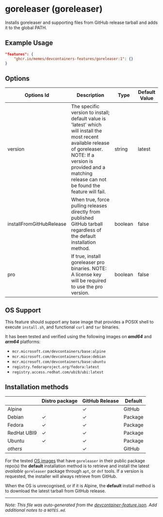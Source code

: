 
# goreleaser (goreleaser)

Installs goreleaser and supporting files from GitHub release tarball and adds it to the global PATH.

## Example Usage

```json
"features": {
    "ghcr.io/memes/devcontainers-features/goreleaser:1": {}
}
```

## Options

| Options Id | Description | Type | Default Value |
|-----|-----|-----|-----|
| version | The specific version to install; default value is 'latest' which will install the most recent available release of goreleaser. NOTE: If a version is provided and a matching release can not be found the feature will fail. | string | latest |
| installFromGitHubRelease | When true, force pulling releases directly from published GitHub tarball regardless of the default installation method. | boolean | false |
| pro | If true, install goreleaser pro binaries. NOTE: A license key will be required to use the pro version. | boolean | false |

<!-- markdownlint-disable MD041 -->
## OS Support

This feature should support any base image that provides a POSIX shell to execute `install.sh`, and functional `curl`
and `tar` binaries.

It has been tested and verified using the following images on ***amd64*** and ***arm64*** platforms:

* `mcr.microsoft.com/devcontainers/base:alpine`
* `mcr.microsoft.com/devcontainers/base:debian`
* `mcr.microsoft.com/devcontainers/base:ubuntu`
* `registry.fedoraproject.org/fedora:latest`
* `registry.access.redhat.com/ubi9/ubi:latest`

## Installation methods

| |Distro package|GitHub Release|Default|
|-|----|--------------|-------|
|Alpine| | &check; | GitHub |
|Debian| &check; | &check; | Package |
|Fedora| &check; | &check; | Package |
|RedHat UBI9| &check; | &check; | Package |
|Ubuntu| &check; | &check; | Package |
|*others*| | &check; | GitHub |

For the tested [OS images](#os-support) that have `goreleaser` in their public package repo(s) the **default**
installation method is to retrieve and install the latest *available* `goreleaser` package through `apt`, or `dnf`
tools. If a version is requested, the installer will always retrieve from GitHub.

When the OS is unrecognised, or if it is Alpine, the **default** install method is to download the latest tarball from
GitHub release.


---

_Note: This file was auto-generated from the [devcontainer-feature.json](https://github.com/memes/devcontainers-features/blob/main/src/goreleaser/devcontainer-feature.json).  Add additional notes to a `NOTES.md`._
